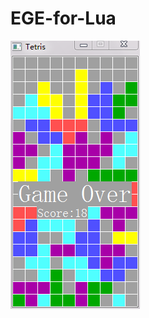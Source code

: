 # EGE-for-Lua
![image](https://github.com/hubenchang0515/EGE-for-Lua/blob/master/demo/Tetris/ege4lua.png?raw=true)
